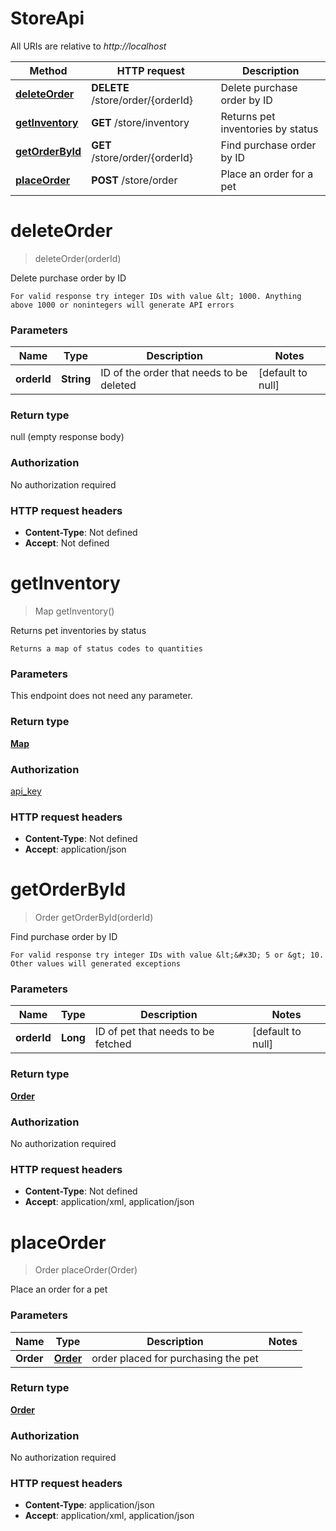 # StoreApi

All URIs are relative to *http://localhost*

Method | HTTP request | Description
------------- | ------------- | -------------
[**deleteOrder**](StoreApi.md#deleteOrder) | **DELETE** /store/order/{orderId} | Delete purchase order by ID
[**getInventory**](StoreApi.md#getInventory) | **GET** /store/inventory | Returns pet inventories by status
[**getOrderById**](StoreApi.md#getOrderById) | **GET** /store/order/{orderId} | Find purchase order by ID
[**placeOrder**](StoreApi.md#placeOrder) | **POST** /store/order | Place an order for a pet


<a name="deleteOrder"></a>
# **deleteOrder**
> deleteOrder(orderId)

Delete purchase order by ID

    For valid response try integer IDs with value &lt; 1000. Anything above 1000 or nonintegers will generate API errors

### Parameters

Name | Type | Description  | Notes
------------- | ------------- | ------------- | -------------
 **orderId** | **String**| ID of the order that needs to be deleted | [default to null]

### Return type

null (empty response body)

### Authorization

No authorization required

### HTTP request headers

- **Content-Type**: Not defined
- **Accept**: Not defined

<a name="getInventory"></a>
# **getInventory**
> Map getInventory()

Returns pet inventories by status

    Returns a map of status codes to quantities

### Parameters
This endpoint does not need any parameter.

### Return type

[**Map**](../Models/integer.md)

### Authorization

[api_key](../README.md#api_key)

### HTTP request headers

- **Content-Type**: Not defined
- **Accept**: application/json

<a name="getOrderById"></a>
# **getOrderById**
> Order getOrderById(orderId)

Find purchase order by ID

    For valid response try integer IDs with value &lt;&#x3D; 5 or &gt; 10. Other values will generated exceptions

### Parameters

Name | Type | Description  | Notes
------------- | ------------- | ------------- | -------------
 **orderId** | **Long**| ID of pet that needs to be fetched | [default to null]

### Return type

[**Order**](../Models/Order.md)

### Authorization

No authorization required

### HTTP request headers

- **Content-Type**: Not defined
- **Accept**: application/xml, application/json

<a name="placeOrder"></a>
# **placeOrder**
> Order placeOrder(Order)

Place an order for a pet

### Parameters

Name | Type | Description  | Notes
------------- | ------------- | ------------- | -------------
 **Order** | [**Order**](../Models/Order.md)| order placed for purchasing the pet |

### Return type

[**Order**](../Models/Order.md)

### Authorization

No authorization required

### HTTP request headers

- **Content-Type**: application/json
- **Accept**: application/xml, application/json

